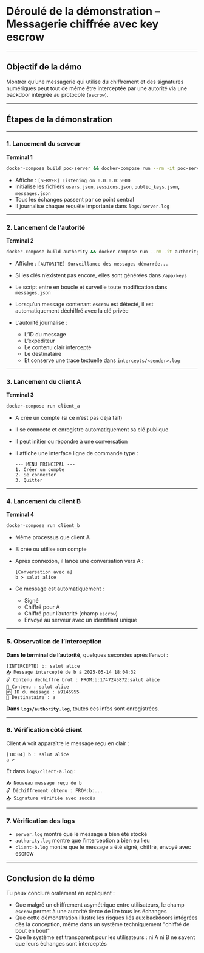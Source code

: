 # Déroulé de la démonstration – Messagerie chiffrée avec key escrow

---

## Objectif de la démo

Montrer qu’une messagerie qui utilise du chiffrement et des signatures numériques peut tout de même être interceptée par une autorité via une backdoor intégrée au protocole (`escrow`).

---

## Étapes de la démonstration

---

### 1. Lancement du **serveur**

**Terminal 1**

```bash
docker-compose build poc-server && docker-compose run --rm -it poc-server
```

* Affiche : `[SERVER] Listening on 0.0.0.0:5000`
* Initialise les fichiers `users.json`, `sessions.json`, `public_keys.json`, `messages.json`
* Tous les échanges passent par ce point central
* Il journalise chaque requête importante dans `logs/server.log`

---

### 2. Lancement de l’**autorité**

**Terminal 2**

```bash
docker-compose build authority && docker-compose run --rm -it authority
```

* Affiche : `[AUTORITÉ] Surveillance des messages démarrée...`
* Si les clés n’existent pas encore, elles sont générées dans `/app/keys`
* Le script entre en boucle et surveille toute modification dans `messages.json`
* Lorsqu’un message contenant `escrow` est détecté, il est automatiquement déchiffré avec la clé privée
* L’autorité journalise :

  * L’ID du message
  * L’expéditeur
  * Le contenu clair intercepté
  * Le destinataire
  * Et conserve une trace textuelle dans `intercepts/<sender>.log`

---

### 3. Lancement du **client A**

**Terminal 3**

```bash
docker-compose run client_a
```

* A crée un compte (si ce n’est pas déjà fait)
* Il se connecte et enregistre automatiquement sa clé publique
* Il peut initier ou répondre à une conversation
* Il affiche une interface ligne de commande type :

  ```
  --- MENU PRINCIPAL ---
  1. Créer un compte
  2. Se connecter
  3. Quitter
  ```

---

### 4. Lancement du **client B**

**Terminal 4**

```bash
docker-compose run client_b
```

* Même processus que client A
* B crée ou utilise son compte
* Après connexion, il lance une conversation vers A :

  ```
  [Conversation avec a]
  b > salut alice
  ```
* Ce message est automatiquement :

  * Signé
  * Chiffré pour A
  * Chiffré pour l’autorité (champ `escrow`)
  * Envoyé au serveur avec un identifiant unique

---

### 5. Observation de l’interception

**Dans le terminal de l’autorité**, quelques secondes après l’envoi :

```
[INTERCEPTÉ] b: salut alice
📥 Message intercepté de b à 2025-05-14 18:04:32
🔓 Contenu déchiffré brut : FROM:b:1747245872:salut alice
📝 Contenu : salut alice
🆔 ID du message : a9146955
👤 Destinataire : a
```

**Dans `logs/authority.log`**, toutes ces infos sont enregistrées.

---

### 6. Vérification côté client

Client A voit apparaître le message reçu en clair :

```
[18:04] b : salut alice
a >
```

Et dans `logs/client-a.log` :

```
📥 Nouveau message reçu de b
🔓 Déchiffrement obtenu : FROM:b:...
📥 Signature vérifiée avec succès
```

---

### 7. Vérification des logs

* `server.log` montre que le message a bien été stocké
* `authority.log` montre que l’interception a bien eu lieu
* `client-b.log` montre que le message a été signé, chiffré, envoyé avec escrow

---

## Conclusion de la démo

Tu peux conclure oralement en expliquant :

* Que malgré un chiffrement asymétrique entre utilisateurs, le champ `escrow` permet à une autorité tierce de lire tous les échanges
* Que cette démonstration illustre les risques liés aux backdoors intégrées dès la conception, même dans un système techniquement "chiffré de bout en bout"
* Que le système est transparent pour les utilisateurs : ni A ni B ne savent que leurs échanges sont interceptés